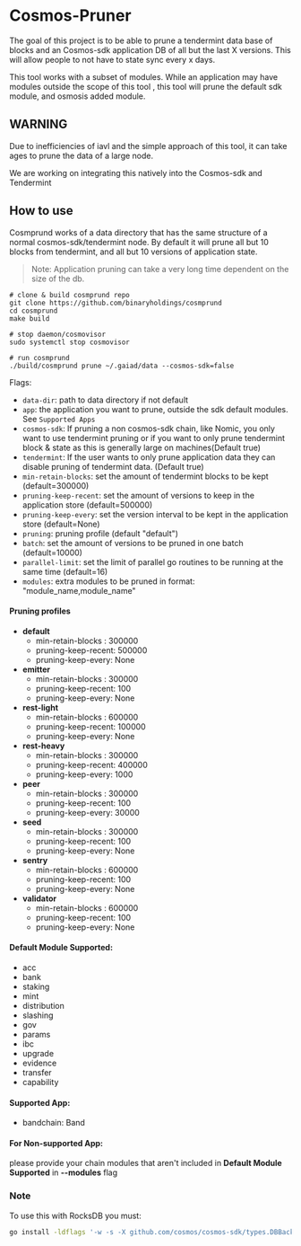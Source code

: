 # Cosmos-Pruner

The goal of this project is to be able to prune a tendermint data base of blocks and an Cosmos-sdk application DB of all but the last X versions. This will allow people to not have to state sync every x days. 

This tool works with a subset of modules. While an application may have modules outside the scope of this tool , this tool will prune the default sdk module, and osmosis added module. 

## WARNING

Due to inefficiencies of iavl and the simple approach of this tool, it can take ages to prune the data of a large node.  

We are working on integrating this natively into the Cosmos-sdk and Tendermint

## How to use

Cosmprund works of a data directory that has the same structure of a normal cosmos-sdk/tendermint node. By default it will prune all but 10 blocks from tendermint, and all but 10 versions of application state. 

> Note: Application pruning can take a very long time dependent on the size of the db. 


```
# clone & build cosmprund repo
git clone https://github.com/binaryholdings/cosmprund
cd cosmprund
make build

# stop daemon/cosmovisor
sudo systemctl stop cosmovisor

# run cosmprund 
./build/cosmprund prune ~/.gaiad/data --cosmos-sdk=false
```

Flags: 

- `data-dir`: path to data directory if not default
- `app`: the application you want to prune, outside the sdk default modules. See `Supported Apps`
- `cosmos-sdk`: If pruning a non cosmos-sdk chain, like Nomic, you only want to use tendermint pruning or if you want to only prune tendermint block & state as this is generally large on machines(Default true)
- `tendermint`: If the user wants to only prune application data they can disable pruning of tendermint data. (Default true)
- `min-retain-blocks`: set the amount of tendermint blocks to be kept (default=300000)
- `pruning-keep-recent`: set the amount of versions to keep in the application store (default=500000)
- `pruning-keep-every`: set the version interval to be kept in the application store (default=None)
- `pruning`: pruning profile (default "default")
- `batch`: set the amount of versions to be pruned in one batch (default=10000)
- `parallel-limit`: set the limit of parallel go routines to be running at the same time (default=16)
- `modules`: extra modules to be pruned in format: "module_name,module_name"
  
#### Pruning profiles
- **default** 
  - min-retain-blocks : 300000
  - pruning-keep-recent: 500000
  - pruning-keep-every: None
- **emitter** 
  - min-retain-blocks : 300000
  - pruning-keep-recent: 100
  - pruning-keep-every: None
- **rest-light** 
  - min-retain-blocks : 600000
  - pruning-keep-recent: 100000
  - pruning-keep-every: None
- **rest-heavy** 
  - min-retain-blocks : 300000
  - pruning-keep-recent: 400000
  - pruning-keep-every: 1000
- **peer** 
  - min-retain-blocks : 300000
  - pruning-keep-recent: 100
  - pruning-keep-every: 30000
- **seed** 
  - min-retain-blocks : 300000
  - pruning-keep-recent: 100
  - pruning-keep-every: None
- **sentry** 
  - min-retain-blocks : 600000
  - pruning-keep-recent: 100
  - pruning-keep-every: None
- **validator** 
  - min-retain-blocks : 600000
  - pruning-keep-recent: 100
  - pruning-keep-every: None

#### Default Module Supported:
- acc
- bank
- staking
- mint
- distribution
- slashing
- gov
- params
- ibc
- upgrade
- evidence
- transfer
- capability

#### Supported App:
- bandchain: Band

#### For Non-supported App:
please provide your chain modules that aren't included in **Default Module Supported** in **--modules** flag

### Note
To use this with RocksDB you must:

```bash
go install -ldflags '-w -s -X github.com/cosmos/cosmos-sdk/types.DBBackend=rocksdb' -tags rocksdb ./...
```
